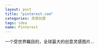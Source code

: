 ```yaml
---
layout: post
title: "pinterest.com"
categories: 灵感创意
tags: idea
name: Pinterest
---
```


一个受世界瞩目的，全球最大的创意灵感图片...<!--break-->
